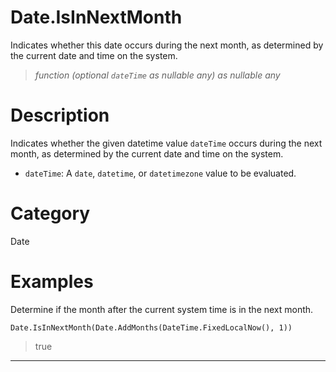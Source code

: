 ﻿# Date.IsInNextMonth
Indicates whether this date occurs during the next month, as determined by the current date and time on the system.
> _function (optional <code>dateTime</code> as nullable any) as nullable any_
# Description 
Indicates whether the given datetime value <code>dateTime</code> occurs during the next month, as determined by the current date and time on the system.
      <ul>
      <li><code>dateTime</code>: A <code>date</code>, <code>datetime</code>, or <code>datetimezone</code> value to be evaluated.</li>
      </ul>

# Category 
Date
# Examples 
Determine if the month after the current system time is in the next month.
```
Date.IsInNextMonth(Date.AddMonths(DateTime.FixedLocalNow(), 1))
```
> true
***
